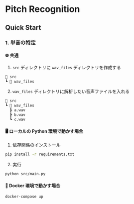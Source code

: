 # Pitch Recognition

## Quick Start

### 1. 単音の特定

#### 🌐 共通

1. `src` ディレクトリに `wav_files` ディレクトリを作成する

```bash
📁 src
┗ 📁 wav_files
```

2. `wav_files` ディレクトリに解析したい音声ファイルを入れる

```bash
📁 src
┗ 📁 wav_files
  ┣ a.wav
  ┣ b.wav
  ┗ c.wav
```

#### 🖥️ ローカルの Python 環境で動かす場合

1. 依存関係のインストール

```bash
pip install -r requirements.txt
```

2. 実行

```bash
python src/main.py
```

#### 🐳 Docker 環境で動かす場合

```bash
docker-compose up
```
